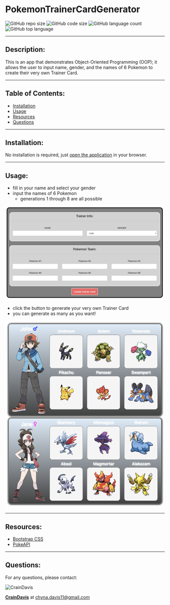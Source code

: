# PokemonTrainerCardGenerator
  ![GitHub repo size](https://img.shields.io/github/repo-size/CrainDavis/PokemonTrainerCardGenerator?style=for-the-badge) ![GitHub code size](https://img.shields.io/github/languages/code-size/CrainDavis/PokemonTrainerCardGenerator?color=gold&style=for-the-badge) ![GitHub language count](https://img.shields.io/github/languages/count/CrainDavis/PokemonTrainerCardGenerator?color=green&style=for-the-badge) ![GitHub top language](https://img.shields.io/github/languages/top/CrainDavis/PokemonTrainerCardGenerator?color=red&style=for-the-badge)

---

## Description:
This is an app that demonstrates Object-Oriented Programming (OOP); it allows the user to input name, gender, and the names of 6 Pokemon to create their very own Trainer Card.

---

## Table of Contents:
* [Installation](#installation)
* [Usage](#usage)
* [Resources](#resources)
* [Questions](#questions)

---

## Installation:
No installation is required, just [open the application](https://craindavis.github.io/PokemonTrainerCardGenerator/) in your browser.

---

## Usage:
* fill in your name and select your gender
* input the names of 6 Pokemon
    * generations 1 through 8 are all possible

![img-1](assets/images/img-1.png)

* click the button to generate your very own Trainer Card
* you can generate as many as you want!

![img-2](assets/images/img-2.png)

---

## Resources:
* [Bootstrap CSS](https://getbootstrap.com/)
* [PokeAPI](https://pokeapi.co/)

---

## Questions: 
For any questions, please contact:

![CrainDavis](https://avatars0.githubusercontent.com/u/59345254?v=4) 

__[CrainDavis](https://github.com/CrainDavis)__ at chyna.davis11@gmail.com
